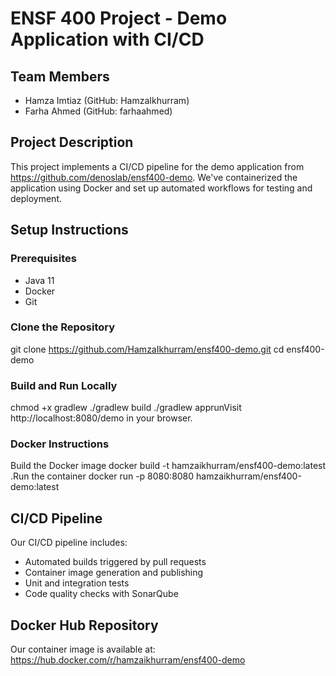 # ENSF 400 Project - Demo Application with CI/CD

## Team Members
- Hamza Imtiaz (GitHub: HamzaIkhurram)
- Farha Ahmed (GitHub: farhaahmed)

## Project Description
This project implements a CI/CD pipeline for the demo application from https://github.com/denoslab/ensf400-demo. We've containerized the application using Docker and set up automated workflows for testing and deployment.

## Setup Instructions

### Prerequisites
- Java 11
- Docker
- Git

### Clone the Repository
git clone https://github.com/HamzaIkhurram/ensf400-demo.git
cd ensf400-demo
### Build and Run Locally
chmod +x gradlew
./gradlew build
./gradlew apprunVisit http://localhost:8080/demo in your browser.

### Docker Instructions
Build the Docker image
docker build -t hamzaikhurram/ensf400-demo:latest .Run the container
docker run -p 8080:8080 hamzaikhurram/ensf400-demo:latest
## CI/CD Pipeline
Our CI/CD pipeline includes:
- Automated builds triggered by pull requests
- Container image generation and publishing
- Unit and integration tests
- Code quality checks with SonarQube

## Docker Hub Repository
Our container image is available at: https://hub.docker.com/r/hamzaikhurram/ensf400-demo
